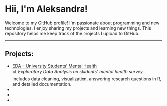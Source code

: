 # Hii, I'm Aleksandra!

Welcome to my GitHub profile! I'm passionate about programming and new technologies. I enjoy sharing my projects and learning new things. This repository helps me keep track of the projects I upload to GitHub.

---

## Projects: 
- [EDA – University Students’ Mental Health](https://github.com/aleksandrak671/EDA-Zdrowie-psychiczne-Student-w-University-Students-Mental-Health-)  
  📊 *Exploratory Data Analysis on students' mental health survey.*  
  Includes data cleaning, visualization, answering research questions in R, and detailed documentation.
-
-
-
